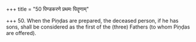 +++
title = "50 पिण्डकरणे प्रथमः पितॄणाम्"

+++
50. When the Piṇḍas are prepared, the deceased person, if he has sons, shall be considered as the first of the (three) Fathers (to whom Piṇḍas are offered).
